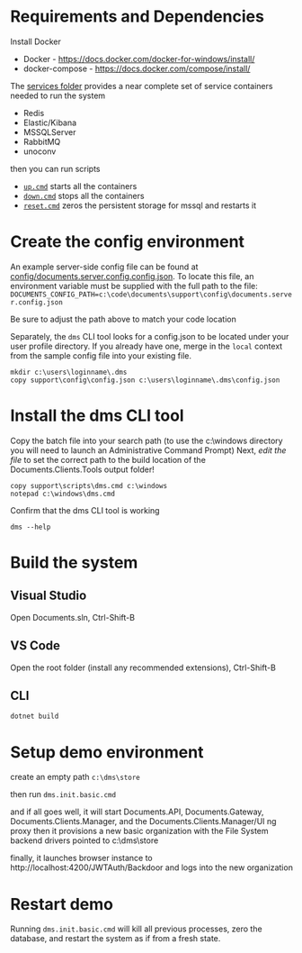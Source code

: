 # Requirements and Dependencies
Install Docker
- Docker - https://docs.docker.com/docker-for-windows/install/
- docker-compose - https://docs.docker.com/compose/install/

The [services folder](services) provides a near complete set of service containers needed to run the system
- Redis
- Elastic/Kibana
- MSSQLServer
- RabbitMQ
- unoconv

then you can run scripts
- [`up.cmd`](services/up.cmd) starts all the containers
- [`down.cmd`](services/down.cmd) stops all the containers
- [`reset.cmd`](services/reset.cmd) zeros the persistent storage for mssql and restarts it


# Create the config environment
An example server-side config file can be found at [config/documents.server.config.config.json](config/documents.server.config.json). To locate this file, 
an environment variable must be supplied with the full path to the file:
`DOCUMENTS_CONFIG_PATH=c:\code\documents\support\config\documents.server.config.json`

Be sure to adjust the path above to match your code location

Separately, the `dms` CLI tool looks for a config.json to be located under your user profile directory. If you already have one, merge in the `local`
context from the sample config file into your existing file.
```
mkdir c:\users\loginname\.dms
copy support\config\config.json c:\users\loginname\.dms\config.json
```

# Install the dms CLI tool

Copy the batch file into your search path (to use the c:\windows directory you will need to launch an Administrative Command Prompt)
Next, *edit the file* to set the correct path to the build location of the Documents.Clients.Tools output folder!

```
copy support\scripts\dms.cmd c:\windows
notepad c:\windows\dms.cmd
```

Confirm that the dms CLI tool is working
```
dms --help
```

# Build the system
## Visual Studio
Open Documents.sln, Ctrl-Shift-B

## VS Code
Open the root folder (install any recommended extensions), Ctrl-Shift-B

## CLI
```dotnet build```

# Setup demo environment
create an empty path `c:\dms\store`

then run `dms.init.basic.cmd`

and if all goes well, it will start Documents.API, Documents.Gateway, Documents.Clients.Manager, and the Documents.Clients.Manager/UI ng proxy then it provisions a new basic organization with the File System backend drivers pointed to c:\dms\store

finally, it launches browser instance to http://localhost:4200/JWTAuth/Backdoor and logs into the new organization

# Restart demo
Running `dms.init.basic.cmd` will kill all previous processes, zero the database, and restart the system as if from a fresh state.